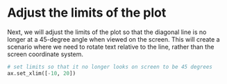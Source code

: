 # Adjust the limits of the plot

Next, we will adjust the limits of the plot so that the diagonal line is no longer at a 45-degree angle when viewed on the screen. This will create a scenario where we need to rotate text relative to the line, rather than the screen coordinate system.

```python
# set limits so that it no longer looks on screen to be 45 degrees
ax.set_xlim([-10, 20])
```
